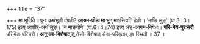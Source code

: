 +++
title = "37"

+++
मा भूदिति॥ पुनः कथंभूतौ दंपती? **आश्रम-पीडा मा भून्** माऽस्त्विति हेतोः। 'माङि लुङ्' (पा.3।3।175) इत्य् आशीर्-अर्थे लुङ्। 'न माङ्योगे' (पा.6।4।74) इत्य् अड्-आगम-निषेधः। **परि-मेय-पुरःसरौ** परिमित-परिचरौ। **अनुभाव-विशेषात् तु** तेजो-विशेषात् सेना-परिवृताव् इव स्थितौ ॥ 37 ॥